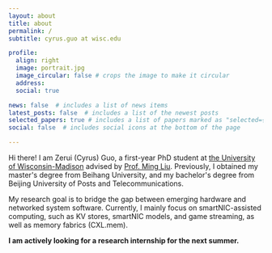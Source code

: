 ```yaml
---
layout: about
title: about
permalink: /
subtitle: cyrus.guo at wisc.edu

profile:
  align: right
  image: portrait.jpg
  image_circular: false # crops the image to make it circular
  address: 
  social: true

news: false  # includes a list of news items
latest_posts: false  # includes a list of the newest posts
selected_papers: true # includes a list of papers marked as "selected={true}"
social: false  # includes social icons at the bottom of the page

---
```


Hi there! I am Zerui (Cyrus) Guo, a first-year PhD student at [the University of Wisconsin-Madison](https://www.cs.wisc.edu/) advised by [Prof. Ming Liu](https://pages.cs.wisc.edu/~mgliu/index.html).  Previously, I obtained my master's degree from Beihang University, and my bachelor's degree from Beijing University of Posts and Telecommunications.

My research goal is to bridge the gap between emerging hardware and networked system software. Currently, I mainly focus on smartNIC-assisted computing, such as KV stores, smartNIC models, and game streaming, as well as memory fabrics (CXL.mem).

**I am actively looking for a research internship for the next summer.**
